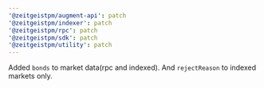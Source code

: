 ```yaml
---
'@zeitgeistpm/augment-api': patch
'@zeitgeistpm/indexer': patch
'@zeitgeistpm/rpc': patch
'@zeitgeistpm/sdk': patch
'@zeitgeistpm/utility': patch
---
```


Added `bonds` to market data(rpc and indexed). And `rejectReason` to indexed markets only.
